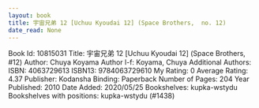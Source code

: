 ```yaml
---
layout: book
title: 宇宙兄弟 12 [Uchuu Kyoudai 12] (Space Brothers,  no. 12)
date_read: None
---
```


Book Id: 10815031
Title: 宇宙兄弟 12 [Uchuu Kyoudai 12] (Space Brothers, #12)
Author: Chuya Koyama
Author l-f: Koyama, Chuya
Additional Authors: 
ISBN: 4063729613
ISBN13: 9784063729610
My Rating: 0
Average Rating: 4.37
Publisher: Kodansha
Binding: Paperback
Number of Pages: 204
Year Published: 2010
Date Added: 2020/05/25
Bookshelves: kupka-wstydu
Bookshelves with positions: kupka-wstydu (#1438)

